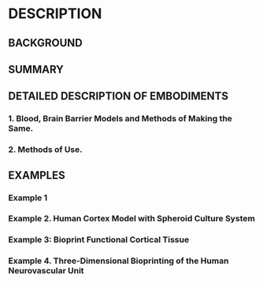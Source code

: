 # DESCRIPTION

## BACKGROUND

## SUMMARY

## DETAILED DESCRIPTION OF EMBODIMENTS

### 1. Blood, Brain Barrier Models and Methods of Making the Same.

### 2. Methods of Use.

## EXAMPLES

### Example 1

### Example 2. Human Cortex Model with Spheroid Culture System

### Example 3: Bioprint Functional Cortical Tissue

### Example 4. Three-Dimensional Bioprinting of the Human Neurovascular Unit

